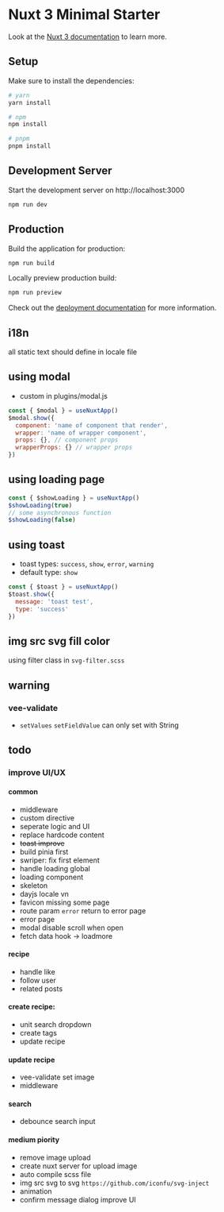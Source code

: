 # Nuxt 3 Minimal Starter

Look at the [Nuxt 3 documentation](https://nuxt.com/docs/getting-started/introduction) to learn more.

## Setup

Make sure to install the dependencies:

```bash
# yarn
yarn install

# npm
npm install

# pnpm
pnpm install
```

## Development Server

Start the development server on http://localhost:3000

```bash
npm run dev
```

## Production

Build the application for production:

```bash
npm run build
```

Locally preview production build:

```bash
npm run preview
```

Check out the [deployment documentation](https://nuxt.com/docs/getting-started/deployment) for more information.

## i18n
all static text should define in locale file
## using modal
- custom in plugins/modal.js
```javascript
const { $modal } = useNuxtApp()
$modal.show({
  component: 'name of component that render',
  wrapper: 'name of wrapper component',
  props: {}, // component props
  wrapperProps: {} // wrapper props
})
```

## using loading page
```javascript
const { $showLoading } = useNuxtApp()
$showLoading(true)
// some asynchronous function
$showLoading(false)
```

## using toast
- toast types: ``success``, ``show``, ``error``, ``warning``
- default type: ``show``

```javascript
const { $toast } = useNuxtApp()
$toast.show({
  message: 'toast test',
  type: 'success'
})
```

## img src svg fill color
using filter class in ``svg-filter.scss``
## warning

### vee-validate
- ``setValues`` ``setFieldValue`` can only set with String

## todo

### improve UI/UX

#### common
- middleware
- custom directive
- seperate logic and UI
- replace hardcode content
- ~~toast improve~~
- build pinia first
- swriper: fix first element
- handle loading global
- loading component
- skeleton
- dayjs locale vn
- favicon missing some page
- route param ``error`` return to error page
- error page
- modal disable scroll when open
- fetch data hook -> loadmore

#### recipe
- handle like
- follow user
- related posts

#### create recipe:
- unit search dropdown
- create tags
- update recipe

#### update recipe
- vee-validate set image
- middleware

#### search
- debounce search input

#### medium piority
- remove image upload
- create nuxt server for upload image
- auto compile scss file
- img src svg to svg ``https://github.com/iconfu/svg-inject``
- animation
- confirm message dialog improve UI
